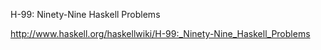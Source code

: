 H-99: Ninety-Nine Haskell Problems

http://www.haskell.org/haskellwiki/H-99:_Ninety-Nine_Haskell_Problems
